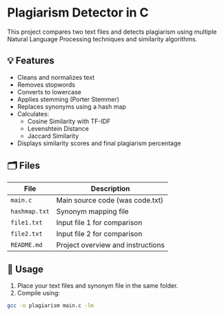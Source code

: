 # Plagiarism Detector in C

This project compares two text files and detects plagiarism using multiple Natural Language Processing techniques and similarity algorithms.

## 💡 Features

- Cleans and normalizes text
- Removes stopwords
- Converts to lowercase
- Applies stemming (Porter Stemmer)
- Replaces synonyms using a hash map
- Calculates:
  - Cosine Similarity with TF-IDF
  - Levenshtein Distance
  - Jaccard Similarity
- Displays similarity scores and final plagiarism percentage

## 🗂️ Files

| File         | Description                       |
|--------------|-----------------------------------|
| `main.c`     | Main source code (was code.txt)   |
| `hashmap.txt`| Synonym mapping file              |
| `file1.txt`  | Input file 1 for comparison       |
| `file2.txt`  | Input file 2 for comparison       |
| `README.md`  | Project overview and instructions |

## 🚀 Usage

1. Place your text files and synonym file in the same folder.
2. Compile using:

```bash
gcc -o plagiarism main.c -lm
